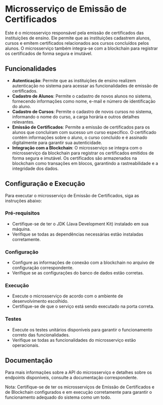 # Microsserviço de Emissão de Certificados

Este é o microsserviço responsável pela emissão de certificados das instituições de ensino. Ele permite que as instituições cadastrem alunos, cursos e emitem certificados relacionados aos cursos concluídos pelos alunos. O microsserviço também integra-se com a blockchain para registrar os certificados de forma segura e imutável.

## Funcionalidades

- **Autenticação**: Permite que as instituições de ensino realizem autenticação no sistema para acessar as funcionalidades de emissão de certificados.
- **Cadastro de Alunos**: Permite o cadastro de novos alunos no sistema, fornecendo informações como nome, e-mail e número de identificação do aluno.
- **Cadastro de Cursos**: Permite o cadastro de novos cursos no sistema, informando o nome do curso, a carga horária e outros detalhes relevantes.
- **Emissão de Certificados**: Permite a emissão de certificados para os alunos que concluíram com sucesso um curso específico. O certificado contém informações sobre o aluno, o curso concluído e é assinado digitalmente para garantir sua autenticidade.
- **Integração com a Blockchain**: O microsserviço se integra com o microsserviço da blockchain para registrar os certificados emitidos de forma segura e imutável. Os certificados são armazenados na blockchain como transações em blocos, garantindo a rastreabilidade e a integridade dos dados.

## Configuração e Execução

Para executar o microsserviço de Emissão de Certificados, siga as instruções abaixo:

### Pré-requisitos

- Certifique-se de ter o JDK (Java Development Kit) instalado em sua máquina.
- Verifique se todas as dependências necessárias estão instaladas corretamente.

### Configuração

- Configure as informações de conexão com a blockchain no arquivo de configuração correspondente.
- Verifique se as configurações do banco de dados estão corretas.

### Execução

- Execute o microsserviço de acordo com o ambiente de desenvolvimento escolhido.
- Certifique-se de que o serviço está sendo executado na porta correta.

### Testes

- Execute os testes unitários disponíveis para garantir o funcionamento correto das funcionalidades.
- Verifique se todas as funcionalidades do microsserviço estão operacionais.

## Documentação

Para mais informações sobre a API do microsserviço e detalhes sobre os endpoints disponíveis, consulte a documentação correspondente.

Nota: Certifique-se de ter os microsserviços de Emissão de Certificados e de Blockchain configurados e em execução corretamente para garantir o funcionamento adequado do sistema como um todo.
